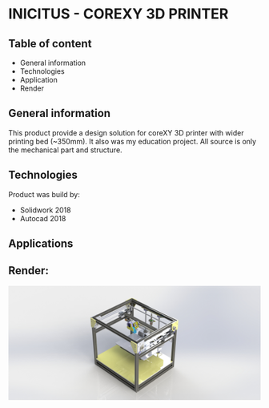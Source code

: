 # INICITUS - COREXY 3D PRINTER
## Table of content
* General information
* Technologies
* Application
* Render
## General information
This product provide a design solution for coreXY 3D printer with wider printing bed (~350mm).
It also was my education project.
All source is only the mechanical part and structure.
## Technologies
Product was build by:
* Solidwork 2018
* Autocad 2018
## Applications
## Render: 
![Inicitous](https://github.com/duykhang2211/Inicitus_3DprinterCoreXY/blob/main/Initous.JPG)
